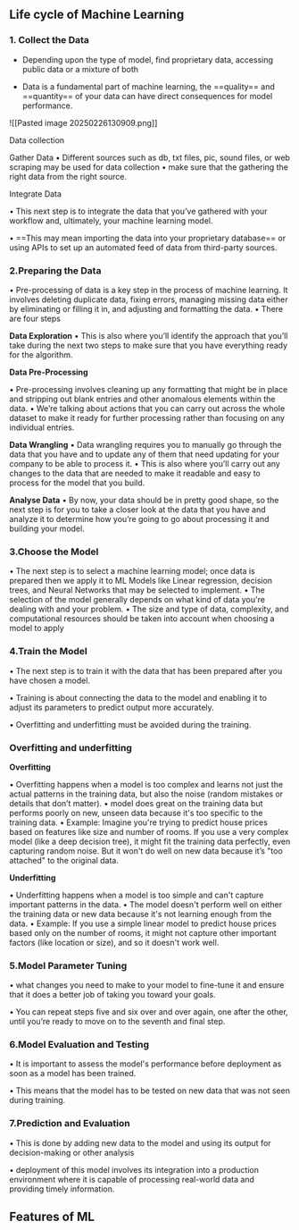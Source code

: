 ## Life cycle of Machine Learning

### 1. Collect the Data

- Depending upon the type of model, find proprietary data, accessing public data or a mixture of both 

- Data is a fundamental part of machine learning, the ==quality== and ==quantity== of your data can have direct consequences for model performance.

![[Pasted image 20250226130909.png]]

Data collection 

Gather Data 
• Different sources such as db, txt files, pic, sound files, or web scraping may be used for data collection 
• make sure that the gathering the right data from the right source.

Integrate Data 

• This next step is to integrate the data that you’ve gathered with your workflow and, ultimately, your machine learning model. 

• ==This may mean importing the data into your proprietary database== or using APIs to set up an automated feed of data from third-party sources.

### 2.Preparing the Data



• Pre-processing of data is a key step in the process of machine learning. It involves deleting duplicate data, fixing errors, managing missing data either by eliminating or filling it in, and adjusting and formatting the data. 
• There are four steps


**Data Exploration** 
• This is also where you’ll identify the approach that you’ll take during the next two steps to make sure that you have everything ready for the algorithm. 

**Data Pre-Processing** 

• Pre-processing involves cleaning up any formatting that might be in place and stripping out blank entries and other anomalous elements within the data. 
• We’re talking about actions that you can carry out across the whole dataset to make it ready for further processing rather than focusing on any individual entries. 

**Data Wrangling** 
• Data wrangling requires you to manually go through the data that you have and to update any of them that need updating for your company to be able to process it. 
• This is also where you’ll carry out any changes to the data that are needed to make it readable and easy to process for the model that you build. 

**Analyse Data** 
• By now, your data should be in pretty good shape, so the next step is for you to take a closer look at the data that you have and analyze it to determine how you’re going to go about processing it and building your model.

### 3.Choose the Model

• The next step is to select a machine learning model; once data is prepared then we apply it to ML Models like Linear regression, decision trees, and Neural Networks that may be selected to implement. 
• The selection of the model generally depends on what kind of data you're dealing with and your problem. 
• The size and type of data, complexity, and computational resources should be taken into account when choosing a model to apply


### 4.Train the Model

• The next step is to train it with the data that has been prepared after you have chosen a model. 

• Training is about connecting the data to the model and enabling it to adjust its parameters to predict output more accurately. 

• Overfitting and underfitting must be avoided during the training.

### Overfitting and underfitting

**Overfitting** 

• Overfitting happens when a model is too complex and learns not just the actual patterns in the training data, but also the noise (random mistakes or details that don’t matter). 
• model does great on the training data but performs poorly on new, unseen data because it's too specific to the training data. 
• Example: Imagine you're trying to predict house prices based on features like size and number of rooms. If you use a very complex model (like a deep decision tree), it might fit the training data perfectly, even capturing random noise. But it won't do well on new data because it’s "too attached" to the original data. 

**Underfitting** 

• Underfitting happens when a model is too simple and can't capture important patterns in the data. 
• The model doesn't perform well on either the training data or new data because it's not learning enough from the data. 
• Example: If you use a simple linear model to predict house prices based only on the number of rooms, it might not capture other important factors (like location or size), and so it doesn't work well.

### 5.Model Parameter Tuning


• what changes you need to make to your model to fine-tune it and ensure that it does a better job of taking you toward your goals. 

• You can repeat steps five and six over and over again, one after the other, until you’re ready to move on to the seventh and final step.

### 6.Model Evaluation and Testing

• It is important to assess the model's performance before deployment as soon as a model has been trained. 

• This means that the model has to be tested on new data that was not seen during training.

### 7.Prediction and Evaluation

• This is done by adding new data to the model and using its output for decision-making or other analysis 

• deployment of this model involves its integration into a production environment where it is capable of processing real-world data and providing timely information.

## Features of ML

	
